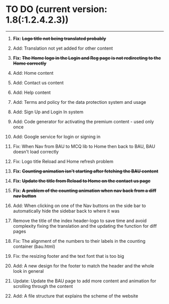 # TO DO (current version: 1.8(:1.2.4.2.3))

****

1. **Fix: ~~Logo title not being translated probably~~** 
<!-- Will be ignored for doing a major fix -->


2. Add: Translation not yet added for other content 

3. **Fix: ~~The Home logo in the Login and Reg page is not redirecting to the Home correctly~~**
<!-- This bug has been fixed -->

4. Add: Home content 

5. Add: Contact us content

6. Add: Help content 

7. Add: Terms and policy for the data protection system and usage 

8. Add: Sign Up and Login In system 

9. Add: Code generator for activating the premium content - used only once 

10. Add: Google service for login or signing in 

11. Fix: When Nav from BAU to MCQ lib to Home then back to BAU, BAU doesn't load correctly

12. Fix: Logo title Reload and Home refresh problem 

13. **Fix: ~~Counting animation isn't starting after fetching the BAU content~~**
<!-- This bug has been fixed -->

14. **Fix: ~~Update the title from Reload to Home on the contact us page~~**
<!-- Will be ignored for doing a major fix -->


15. **Fix: ~~A problem of the counting animation when nav back from a diff nav button~~**
<!-- This bug has been fixed -->

16. Add: When clicking on one of the Nav buttons on the side bar to automatically hide the sidebar back to where it was 

17. Remove the title of the index header-logo to save time and avoid complexity fixing the translation and the updating the function for diff pages

18. Fix: The alignment of the numbers to their labels in the counting container (bau.html)

19. Fix: the resizing footer and the text font that is too big 

20. Add: A new design for the footer to match the header and the whole look in general

21. Update: Update the BAU page to add more content and animation for scrolling through the content 

22. Add: A file structure that explains the scheme of the website 